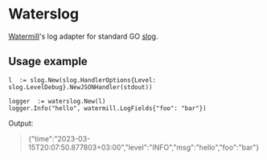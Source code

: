 # Waterslog

[Watermill](watermill.io)'s log adapter for standard GO [slog](golang.org/x/exp/slog).

## Usage example

    l  := slog.New(slog.HandlerOptions{Level: slog.LevelDebug}.NewJSONHandler(stdout))
    
    logger  := waterslog.New(l)
    logger.Info("hello", watermill.LogFields{"foo": "bar"})
   
   
Output:
> {"time":"2023-03-15T20:07:50.877803+03:00","level":"INFO","msg":"hello","foo":"bar"}

